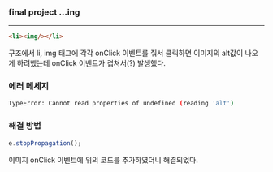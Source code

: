 ### final project ...ing

---
```html
<li><img/></li>
```
  구조에서 li, img 태그에 각각 onClick 이벤트를 줘서 클릭하면 이미지의 alt값이 나오게 하려했는데 onClick 이벤트가 겹쳐서(?) 발생했다.

### 에러 메세지

```bash
TypeError: Cannot read properties of undefined (reading 'alt')
```

### 해결 방법

```js
e.stopPropagation();
```

이미지 onClick 이벤트에 위의 코드를 추가하였더니 해결되었다.
